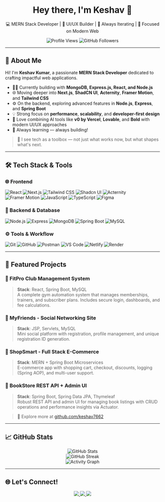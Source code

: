 <h1 align="center">Hey there, I'm Keshav 👋</h1>

<p align="center">
  💻 MERN Stack Developer | 🎨 UI/UX Builder | 🚀 Always Iterating | 🌱 Focused on Modern Web
</p>

<p align="center">
  <img src="https://komarev.com/ghpvc/?username=keshav7662&label=Profile%20Views&color=0e75b6&style=flat" alt="Profile Views" />
  <img src="https://img.shields.io/github/followers/keshav7662?label=Followers&style=social" alt="GitHub Followers" />
</p>

---

## 🚀 About Me

Hi! I'm **Keshav Kumar**, a passionate **MERN Stack Developer** dedicated to crafting impactful web applications.

- 👨‍💻 Currently building with **MongoDB, Express.js, React, and Node.js**  
- 🌐 Moving deeper into **Next.js**, **ShadCN UI**, **Acternity**, **Framer Motion**, and **Tailwind CSS**  
- ⚙️ On the backend, exploring advanced features in **Node.js**, **Express**, and **Spring Boot**  
- 💡 Strong focus on **performance**, **scalability**, and **developer-first design**  
- 🤖 Love combining AI tools like **v0 by Vercel**, **Lovable**, and **Bold** with modern UI/UX approaches  
- 🧠 Always learning — always building!

> 🔭 I see tech as a toolbox — not just what works now, but what shapes what's next.

---

## 🛠️ Tech Stack & Tools

### 🌐 Frontend
![React](https://img.shields.io/badge/React-%2361DAFB.svg?style=for-the-badge&logo=react&logoColor=black)
![Next.js](https://img.shields.io/badge/Next.js-%23000000.svg?style=for-the-badge&logo=next.js&logoColor=white)
![Tailwind CSS](https://img.shields.io/badge/TailwindCSS-%2338B2AC.svg?style=for-the-badge&logo=tailwind-css&logoColor=white)
![Shadcn UI](https://img.shields.io/badge/Shadcn_UI-%23ffffff.svg?style=for-the-badge&logo=vercel&logoColor=black)
![Acternity](https://img.shields.io/badge/Acternity-%23ff4f4f.svg?style=for-the-badge)
![Framer Motion](https://img.shields.io/badge/Framer_Motion-%23ffffff.svg?style=for-the-badge&logo=framer&logoColor=black)
![JavaScript](https://img.shields.io/badge/JavaScript-%23F7DF1E.svg?style=for-the-badge&logo=javascript&logoColor=black)
![TypeScript](https://img.shields.io/badge/TypeScript-%23007ACC.svg?style=for-the-badge&logo=typescript&logoColor=white)
![Figma](https://img.shields.io/badge/Figma-%23F24E1E.svg?style=for-the-badge&logo=figma&logoColor=white)

### 🔧 Backend & Database
![Node.js](https://img.shields.io/badge/Node.js-%23339933.svg?style=for-the-badge&logo=node.js&logoColor=white)
![Express](https://img.shields.io/badge/Express-%23000000.svg?style=for-the-badge&logo=express&logoColor=white)
![MongoDB](https://img.shields.io/badge/MongoDB-%2347A248.svg?style=for-the-badge&logo=mongodb&logoColor=white)
![Spring Boot](https://img.shields.io/badge/Spring_Boot-%236DB33F.svg?style=for-the-badge&logo=spring-boot&logoColor=white)
![MySQL](https://img.shields.io/badge/MySQL-%234479A1.svg?style=for-the-badge&logo=mysql&logoColor=white)

### ⚙️ Tools & Workflow
![Git](https://img.shields.io/badge/Git-%23F05033.svg?style=for-the-badge&logo=git&logoColor=white)
![GitHub](https://img.shields.io/badge/GitHub-%23181717.svg?style=for-the-badge&logo=github&logoColor=white)
![Postman](https://img.shields.io/badge/Postman-FF6C37?style=for-the-badge&logo=postman&logoColor=white)
![VS Code](https://img.shields.io/badge/VS%20Code-%23007ACC.svg?style=for-the-badge&logo=visual-studio-code&logoColor=white)
![Netlify](https://img.shields.io/badge/Netlify-%23000000.svg?style=for-the-badge&logo=netlify&logoColor=white)
![Render](https://img.shields.io/badge/Render-%23000000.svg?style=for-the-badge&logo=render&logoColor=white)

---

## 🌟 Featured Projects

### 🔹 FitPro Club Management System
> **Stack**: React, Spring Boot, MySQL  
A complete gym automation system that manages memberships, trainers, and subscriber plans. Includes secure login, dashboards, and fee calculations.

### 🔹 MyFriends - Social Networking Site  
> **Stack**: JSP, Servlets, MySQL  
Mini social platform with registration, profile management, and unique registration ID generation.

### 🔹 ShopSmart - Full Stack E-Commerce  
> **Stack**: MERN + Spring Boot Microservices  
E-commerce app with shopping cart, checkout, discounts, logging (Spring AOP), and multi-user support.

### 🔹 BookStore REST API + Admin UI  
> **Stack**: Spring Boot, Spring Data JPA, Thymeleaf  
Robust REST API and admin UI for managing book listings with CRUD operations and performance insights via Actuator.

> 📁 Explore more at [github.com/keshav7662](https://github.com/keshav7662?tab=repositories)

---

## 📈 GitHub Stats

<p align="center">
  <img src="https://github-readme-stats.vercel.app/api?username=keshav7662&show_icons=true&theme=tokyonight&count_private=true&hide_title=true" alt="GitHub Stats" />
  <br />
  <img src="https://streak-stats.demolab.com?user=keshav7662&theme=tokyonight" alt="GitHub Streak" />
  <br />
  <img src="https://github-readme-activity-graph.vercel.app/graph?username=keshav7662&theme=react-dark" alt="Activity Graph" />
</p>

---

## 🌐 Let's Connect!

<p align="center">
  <a href="https://yourportfolio.com" target="_blank">
    <img src="https://img.shields.io/badge/Portfolio-%2312100E.svg?style=for-the-badge&logo=firefox-browser&logoColor=white" />
  </a>
  <a href="https://www.linkedin.com/in/keshavkumar7662/" target="_blank">
    <img src="https://img.shields.io/badge/LinkedIn-%230A66C2.svg?style=for-the-badge&logo=linkedin&logoColor=white" />
  </a>
  <a href="mailto:keshav@example.com">
    <img src="https://img.shields.io/badge/Gmail-%23D14836.svg?style=for-the-badge&logo=gmail&logoColor=white" />
  </a>
</p>
